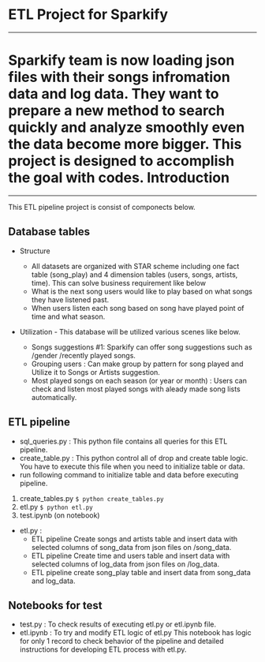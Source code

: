 ETL Project for Sparkify
=============
----------------------------------------------
Sparkify team is now loading json files with their songs infromation data and log data.
They want to prepare a new method to search quickly and analyze smoothly even the data become more bigger. 
This project is designed to accomplish the goal with codes.
Introduction
=============
----------------------------------------------
This ETL pipeline project is consist of componects below.

Database tables 
-------------
- Structure

    - All datasets are organized with STAR scheme including one fact table (song_play) and 4 dimension tables (users, songs, artists, time). This can solve business requirement like below
    - What is the next song users would like to play based on what songs they have listened past.
    - When users listen each song based on song have played point of time and what season.

- Utilization - This database will be utilized various scenes like below.
    - Songs suggestions #1: Sparkify can offer song suggestions such as /gender /recently played songs.
    - Grouping users : Can make group by pattern for song played and Utilize it to Songs or Artists suggestion. 
    - Most played songs on each season (or year or month) : Users can check and listen most played songs with aleady made song lists automatically.

ETL pipeline
-------------
- sql_queries.py : This python file contains all queries for this ETL pipeline.
- create_table.py : This python control all of drop and create table logic. You have to execute this file when you need to initialize table or data.
- run following command to initialize table and data before executing pipeline.
1. create_tables.py
```$ python create_tables.py```   
2. etl.py
```$ python etl.py```
3. test.ipynb (on notebook)

- etl.py : 
    - ETL pipeline Create songs and artists table and insert data with selected columns of song_data from json files on /song_data.
    - ETL pipeline Create time and users table and insert data with selected columns of log_data from json files on /log_data.
    - ETL pipeline create song_play table and insert data from song_data and log_data.

Notebooks for test
-------------
- test.py : To check results of executing etl.py or etl.ipynb file.
- etl.ipynb : To try and modify ETL logic of etl.py  This notebook has logic for only 1 record to check behavior of the pipeline and detailed instructions for developing ETL process with etl.py. 

